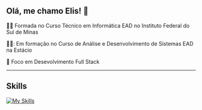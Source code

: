 ## Olá, me chamo Elis! 👋

👩‍🎓 Formada no Curso Técnico em Informática EAD no Instituto Federal do Sul de Minas

👩‍💻: Em formação no Curso de Análise e Desenvolvimento de Sistemas EAD na Estácio

🚀 Foco em Desevolvimento Full Stack

---

## Skills
[![My Skills](https://skillicons.dev/icons?i=html,css,js,java,php,bootstrap,spring,laravel,postgres&perline=3)](https://skillicons.dev)                        


<!---
ElisIrons/ElisIrons is a ✨ special ✨ repository because its `README.md` (this file) appears on your GitHub profile.
You can click the Preview link to take a look at your changes.
--->

